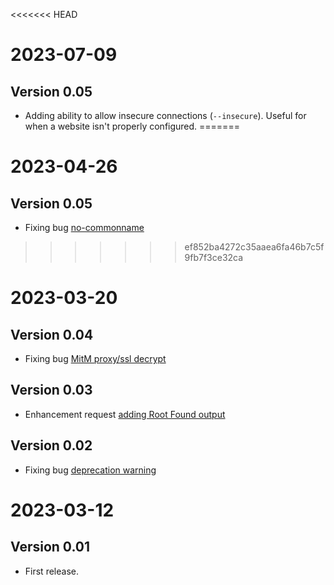 <<<<<<< HEAD
# 2023-07-09
## Version 0.05
* Adding ability to allow insecure connections (`--insecure`). Useful for when a website isn't properly configured.
=======
# 2023-04-26
## Version 0.05
* Fixing bug [no-commonname](https://github.com/TheScriptGuy/getCertificateChain/issues/9)
>>>>>>> ef852ba4272c35aaea6fa46b7c5f9fb7f3ce32ca

# 2023-03-20
## Version 0.04
* Fixing bug [MitM proxy/ssl decrypt](https://github.com/TheScriptGuy/getCertificateChain/issues/5)

## Version 0.03
* Enhancement request [adding Root Found output](https://github.com/TheScriptGuy/getCertificateChain/issues/2)

## Version 0.02
* Fixing bug [deprecation warning](https://github.com/TheScriptGuy/getCertificateChain/issues/1)

# 2023-03-12
## Version 0.01
* First release.
